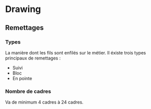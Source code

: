 # Drawing

## Remettages
### Types
La manière dont les fils sont enfilés sur le métier.
Il éxiste trois types principaux de remettages :
- Suivi
- Bloc
- En pointe

### Nombre de cadres
Va de minimum 4 cadres à 24 cadres.